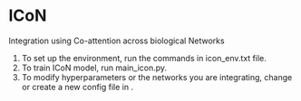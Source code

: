 # ICoN
Integration using Co-attention across biological Networks
1. To set up the environment, run the commands in icon_env.txt file.
2. To train ICoN model, run main_icon.py.
3. To modify hyperparameters or the networks you are integrating, change or create a new config file in <config>.
